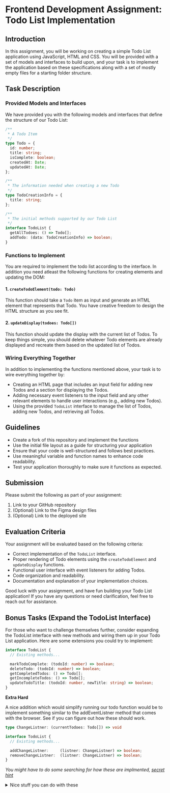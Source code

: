 # Frontend Development Assignment: Todo List Implementation

## Introduction

In this assignment, you will be working on creating a simple Todo List application using JavaScript, HTML and CSS. You will be provided with a set of models and interfaces to build upon, and your task is to implement the application based on these specifications along with a set of mostly empty files for a starting folder structure.

## Task Description

### Provided Models and Interfaces

We have provided you with the following models and interfaces that define the structure of our Todo List:

```typescript
/**
 * A Todo Item
 */
type Todo = {
  id: number;
  title: string;
  isComplete: boolean;
  createdAt: Date;
  updatedAt: Date;
};

/**
 * The information needed when creating a new Todo
 */
type TodoCreationInfo = {
  title: string;
};

/**
 * The initial methods supported by our Todo List
 */
interface TodoList {
  getAllTodoes: () => Todo[];
  addTodo: (data: TodoCreationInfo) => boolean;
}
```

### Functions to Implement

You are required to implement the todo list according to the interface.
In addition you need atleast the following functions for creating elements and updating the DOM:

#### 1. `createTodoElement(todo: Todo)`

This function should take a `Todo` item as input and generate an HTML element that represents that Todo. You have creative freedom to design the HTML structure as you see fit.

#### 2. `updateDisplay(todoes: Todo[])`

This function should update the display with the current list of Todos. To keep things simple, you should delete whatever Todo elements are already displayed and recreate them based on the updated list of Todos.

### Wiring Everything Together

In addition to implementing the functions mentioned above, your task is to wire everything together by:

- Creating an HTML page that includes an input field for adding new Todos and a section for displaying the Todos.
- Adding necessary event listeners to the input field and any other relevant elements to handle user interactions (e.g., adding new Todos).
- Using the provided `TodoList` interface to manage the list of Todos, adding new Todos, and retrieving all Todos.

## Guidelines

- Create a fork of this repository and implement the functions
- Use the initial file layout as a guide for structuring your application
- Ensure that your code is well-structured and follows best practices.
- Use meaningful variable and function names to enhance code readability.
- Test your application thoroughly to make sure it functions as expected.

## Submission

Please submit the following as part of your assignment:

1. Link to your GitHub repository
2. (Optional) Link to the Figma design files
3. (Optional) Link to the deployed site

## Evaluation Criteria

Your assignment will be evaluated based on the following criteria:

- Correct implementation of the `TodoList` interface.
- Proper rendering of Todo elements using the `createTodoElement` and `updateDisplay` functions.
- Functional user interface with event listeners for adding Todos.
- Code organization and readability.
- Documentation and explanation of your implementation choices.

Good luck with your assignment, and have fun building your Todo List application! If you have any questions or need clarification, feel free to reach out for assistance.

## Bonus Tasks (Expand the TodoList Interface)

For those who want to challenge themselves further, consider expanding the TodoList interface with new methods and wiring them up in your Todo List application. Here are some extensions you could try to implement:

```typescript
interface TodoList {
  // Existing methods...

  markTodoComplete: (todoId: number) => boolean;
  deleteTodo: (todoId: number) => boolean;
  getCompletedTodos: () => Todo[];
  getIncompleteTodos: () => Todo[];
  updateTodoTitle: (todoId: number, newTitle: string) => boolean;
}
```

**Extra Hard**

A nice addition which would simplify running our todo function would be to implement something similar to the addEventListner method that comes with the browser. See if you can figure out how these should work.

```typescript
type ChangeListner: (currentTodoes: Todo[]) => void

interface TodoList {
  // Existing methods...

  addChangeListner:     (listner: ChangeListner) => boolean;
  removeChangeListner:  (listner: ChangeListner) => boolean;
}
```

_You might have to do some searching for how these are implmented, [secret hint](https://en.wikipedia.org/wiki/Publish%E2%80%93subscribe_pattern)_

<details>
<summary>Nice stuff you can do with these</summary>

- Setup the update display to be run everytime the todolist changes
- Setup a new function for persisting the Todo List to [Local Storage](https://developer.mozilla.org/en-US/docs/Web/API/Window/localStorage) whenever it changes

<details>

## Links

- [JavaScript Array Methods](https://developer.mozilla.org/en-US/docs/Web/JavaScript/Reference/Global_Objects/Array#instance_methods)
- DOM Manipulations
  - [Find Single Element](https://developer.mozilla.org/en-US/docs/Web/API/Document/querySelector)
  - [Find All Elements](https://developer.mozilla.org/en-US/docs/Web/API/Document/querySelectorAll)
  - [Create Element](https://developer.mozilla.org/en-US/docs/Web/API/Document/createElement)
  - [Remove Element](https://developer.mozilla.org/en-US/docs/Web/API/Element/remove)
- [JSDoc](https://jsdoc.app/)
